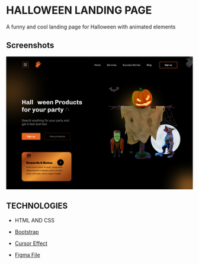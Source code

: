 # HALLOWEEN LANDING PAGE

A funny and cool landing page for Halloween with animated elements

## Screenshots

![alt text](images/hero.png)

## TECHNOLOGIES

- HTML AND CSS

- [Bootstrap](https://getbootstrap.com/)

- [Cursor Effect](https://github.com/tholman/cursor-effects)

- [Figma File](https://www.figma.com/design/ZEZDtx7wscf3hO2YNPQfty/Halloween-Website-Design-(Community))
